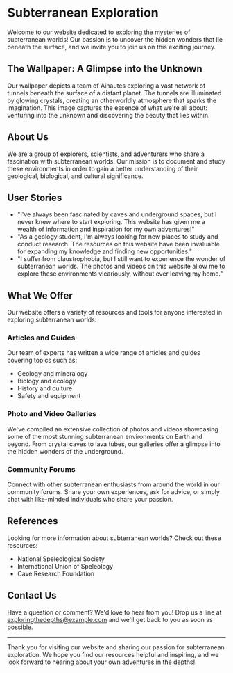 <!--
Write me content for website with wallpaper which alt text is:

"Ainautes exploring a vast network of tunnels beneath the surface of a distant planet, with glowing crystals all around them."

The name/title of the page should not be 1:1 copy of the alt text but rather a real content of the website which is using this wallpaper.

- Use markdown format
- Start with the heading
- The content should look like a real website
- Include real sections like references, contact, user stories, etc. use things relevant to the page purpose.
- Feel free to use structure like headings, bullets, numbering, blockquotes, paragraphs, horizontal lines, etc.
- You can use formatting like bold or _italic_
- You can include UTF-8 emojis
- Links should be only #hash anchors (and you can refer to the document itself)
- Do not include images
-->

<!--font:Poppins-->

# Subterranean Exploration

Welcome to our website dedicated to exploring the mysteries of subterranean worlds! Our passion is to uncover the hidden wonders that lie beneath the surface, and we invite you to join us on this exciting journey.

## The Wallpaper: A Glimpse into the Unknown

Our wallpaper depicts a team of Ainautes exploring a vast network of tunnels beneath the surface of a distant planet. The tunnels are illuminated by glowing crystals, creating an otherworldly atmosphere that sparks the imagination. This image captures the essence of what we're all about: venturing into the unknown and discovering the beauty that lies within.

## About Us

We are a group of explorers, scientists, and adventurers who share a fascination with subterranean worlds. Our mission is to document and study these environments in order to gain a better understanding of their geological, biological, and cultural significance.

## User Stories

-   "I've always been fascinated by caves and underground spaces, but I never knew where to start exploring. This website has given me a wealth of information and inspiration for my own adventures!"
-   "As a geology student, I'm always looking for new places to study and conduct research. The resources on this website have been invaluable for expanding my knowledge and finding new opportunities."
-   "I suffer from claustrophobia, but I still want to experience the wonder of subterranean worlds. The photos and videos on this website allow me to explore these environments vicariously, without ever leaving my home."

## What We Offer

Our website offers a variety of resources and tools for anyone interested in exploring subterranean worlds:

### Articles and Guides

Our team of experts has written a wide range of articles and guides covering topics such as:

-   Geology and mineralogy
-   Biology and ecology
-   History and culture
-   Safety and equipment

### Photo and Video Galleries

We've compiled an extensive collection of photos and videos showcasing some of the most stunning subterranean environments on Earth and beyond. From crystal caves to lava tubes, our galleries offer a glimpse into the hidden wonders of the underground.

### Community Forums

Connect with other subterranean enthusiasts from around the world in our community forums. Share your own experiences, ask for advice, or simply chat with like-minded individuals who share your passion.

## References

Looking for more information about subterranean worlds? Check out these resources:

-   National Speleological Society
-   International Union of Speleology
-   Cave Research Foundation

## Contact Us

Have a question or comment? We'd love to hear from you! Drop us a line at [exploringthedepths@example.com](mailto:exploringthedepths@example.com) and we'll get back to you as soon as possible.

---

Thank you for visiting our website and sharing our passion for subterranean exploration. We hope you find our resources helpful and inspiring, and we look forward to hearing about your own adventures in the depths!
